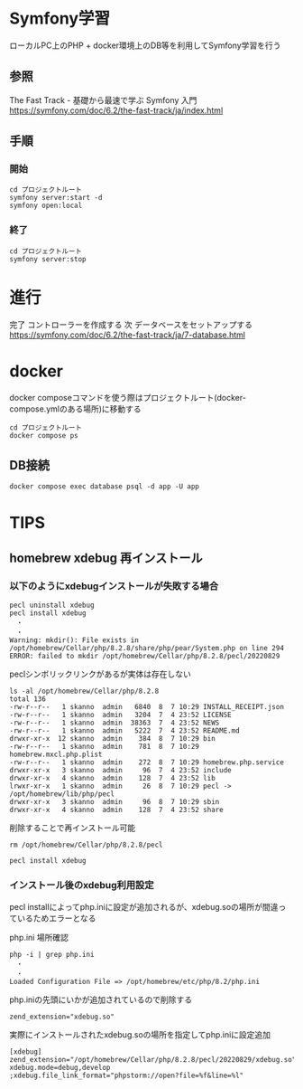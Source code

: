# Symfony学習
ローカルPC上のPHP + docker環境上のDB等を利用してSymfony学習を行う

## 参照
The Fast Track - 基礎から最速で学ぶ Symfony 入門
https://symfony.com/doc/6.2/the-fast-track/ja/index.html

## 手順
### 開始
```
cd プロジェクトルート
symfony server:start -d
symfony open:local
```

### 終了
```
cd プロジェクトルート
symfony server:stop
```

# 進行
完了 コントローラーを作成する
次 データベースをセットアップする https://symfony.com/doc/6.2/the-fast-track/ja/7-database.html

# docker
docker composeコマンドを使う際はプロジェクトルート(docker-compose.ymlのある場所)に移動する

```
cd プロジェクトルート
docker compose ps
```

## DB接続
```
docker compose exec database psql -d app -U app
```

# TIPS
## homebrew xdebug 再インストール
### 以下のようにxdebugインストールが失敗する場合

```
pecl uninstall xdebug
pecl install xdebug
　・
　・
Warning: mkdir(): File exists in /opt/homebrew/Cellar/php/8.2.8/share/php/pear/System.php on line 294
ERROR: failed to mkdir /opt/homebrew/Cellar/php/8.2.8/pecl/20220829
```

peclシンボリックリンクがあるが実体は存在しない

```
ls -al /opt/homebrew/Cellar/php/8.2.8
total 136
-rw-r--r--   1 skanno  admin   6840  8  7 10:29 INSTALL_RECEIPT.json
-rw-r--r--   1 skanno  admin   3204  7  4 23:52 LICENSE
-rw-r--r--   1 skanno  admin  38363  7  4 23:52 NEWS
-rw-r--r--   1 skanno  admin   5222  7  4 23:52 README.md
drwxr-xr-x  12 skanno  admin    384  8  7 10:29 bin
-rw-r--r--   1 skanno  admin    781  8  7 10:29 homebrew.mxcl.php.plist
-rw-r--r--   1 skanno  admin    272  8  7 10:29 homebrew.php.service
drwxr-xr-x   3 skanno  admin     96  7  4 23:52 include
drwxr-xr-x   4 skanno  admin    128  7  4 23:52 lib
lrwxr-xr-x   1 skanno  admin     26  8  7 10:29 pecl -> /opt/homebrew/lib/php/pecl
drwxr-xr-x   3 skanno  admin     96  8  7 10:29 sbin
drwxr-xr-x   4 skanno  admin    128  7  4 23:52 share
```

削除することで再インストール可能

```
rm /opt/homebrew/Cellar/php/8.2.8/pecl

pecl install xdebug
```

### インストール後のxdebug利用設定
pecl installによってphp.iniに設定が追加されるが、xdebug.soの場所が間違っているためエラーとなる

php.ini 場所確認

```
php -i | grep php.ini
　・
　・
Loaded Configuration File => /opt/homebrew/etc/php/8.2/php.ini
```

php.iniの先頭にいかが追加されているので削除する

```
zend_extension="xdebug.so"
```

実際にインストールされたxdebug.soの場所を指定してphp.iniに設定追加

```
[xdebug]
zend_extension="/opt/homebrew/Cellar/php/8.2.8/pecl/20220829/xdebug.so"
xdebug.mode=debug,develop
;xdebug.file_link_format="phpstorm://open?file=%f&line=%l"
```
